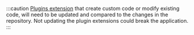 :::caution
 [Plugins extension](/cms/plugins-development/plugins-extension) that create custom code or modify existing code, will need to be updated and compared to the changes in the repository. Not updating the plugin extensions could break the application.
:::
